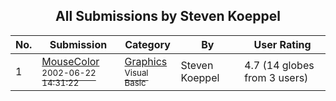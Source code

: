 ﻿<div align="center">

## All Submissions by Steven Koeppel

</div>

No.  | Submission | Category | By   | User Rating
---- | ---------- | -------- | ---- | -----------
1 | [MouseColor<br /><sup>2002-06-22 14:31:22</sup>](https://github.com/Planet-Source-Code/steven-koeppel-mousecolor__1-36158) | [Graphics<br /><sup>Visual Basic</sup>](../ByCategory/graphics__1-46.md) | Steven Koeppel | 4.7 (14 globes from 3 users)
